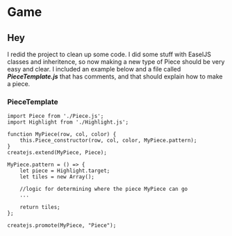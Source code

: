# Game

## **Hey**
 I redid the project to clean up some code. I did some stuff with EaselJS classes and inheritence, so now making a new type of Piece should be very easy and clear. I included an example below and a file called ***PieceTemplate.js*** that has comments, and that should explain how to make a piece.

### PieceTemplate
`````
import Piece from './Piece.js';
import Highlight from './Highlight.js';
  
function MyPiece(row, col, color) {
	this.Piece_constructor(row, col, color, MyPiece.pattern);
}
createjs.extend(MyPiece, Piece);

MyPiece.pattern = () => {
	let piece = Highlight.target;
	let tiles = new Array();

	//logic for determining where the piece MyPiece can go
	...

	return tiles;
};

createjs.promote(MyPiece, "Piece");

`````
